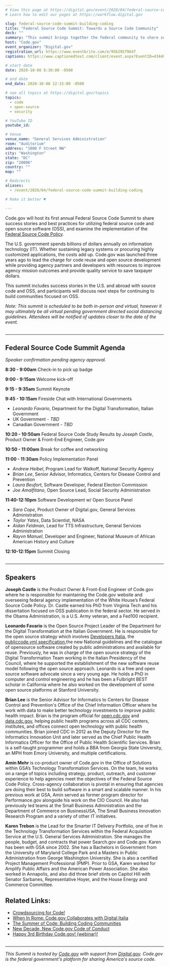 ```yaml
---
# View this page at https://digital.gov/event/2020/04/federal-source-code-summit-building-coding
# Learn how to edit our pages at https://workflow.digital.gov

slug: federal-source-code-summit-building-coding
title: "Federal Source Code Summit: Towards a Source Code Community"
deck: ""
summary: "This summit brings together the federal community to share success stories and best practices for utilizing federal source code and open source software, and examine the implementation of the Federal Source Code policy."
host: "Code.gov"
event_organizer: "Digital.gov"
registration_url: https://www.eventbrite.com/e/95629579647
captions: https://www.captionedtext.com/client/event.aspx?EventID=4344805&CustomerID=321

# start date
date: 2020-10-08 8:30:00 -0500

# end date
end_date: 2020-10-08 12:15:00 -0500

# see all topics at https://digital.gov/topics
topics:
  - code
  - open-source
  - security

# YouTube ID
youtube_id:

# Venue
venue_name: "General Services Administration"
room: "Auditorium"
address: "1800 F Street NW"
city: "Washington"
state: "DC"
zip: "20006"
country: ""
map: ""

# Redirects
aliases:
  - /event/2020/04/federal-source-code-summit-building-coding

# Make it better ♥

---
```


Code.gov will host its first annual Federal Source Code Summit to share success stories and best practices for utilizing federal source code and open source software (OSS), and examine the implementation of the [Federal Source Code Policy](https://sourcecode.cio.gov).

The U.S. government spends billions of dollars annually on information technology (IT). Whether sustaining legacy systems or procuring highly customized applications, the costs add up. Code.gov was launched three years ago to lead the charge for code reuse and open source development while providing agency partners and developers with resources to improve agency mission outcomes and provide quality service to save taxpayer dollars.

This summit includes success stories in the U.S. and abroad with source code and OSS, and participants will discuss next steps for continuing to build communities focused on OSS.

*Note: This summit is scheduled to be both in-person and virtual, however it may ultimately be all virtual pending government directed social distancing guidelines. Attendees will be notified of updates closer to the date of the event.*
<br><br>

---

## Federal Source Code Summit Agenda

*Speaker confirmation pending agency approval.*

**8:30 - 9:00am** Check-in to pick up badge

**9:00 - 9:15am** Welcome kick-off

**9:15 - 9:35am** Summit Keynote 

**9:45 - 10:15am** Fireside Chat with International Governments  

- *Leonardo Favario*, Department for the Digital Transformation, Italian Government  
- UK Government - *TBD*  
- Canadian Government - *TBD*

**10:20 - 10:50am** Federal Source Code Study Results by *Joseph Castle*, Product Owner & Front-End Engineer, Code.gov

**10:50 - 11:00am** Break for coffee and networking

**11:00 - 11:30am** Policy Implementation Panel  

 - *Andrew Heibel*, Program Lead for Walkoff, National Security Agency  
 - *Brian Lee*, Senior Advisor, Informatics, Centers for Disease Control and Prevention  
 - *Laura Beufort*, Software Developer, Federal Election Commission  
 - *Joe Amalfitano*, Open Source Lead, Social Security Administration

**11:40-12:10pm** Software Development w/ Open Source Panel  

 - *Sara Cope*, Product Owner of Digital.gov, General Services Administration  
 - *Taylor Yates*, Data Scientist, NASA  
 - *Aidan Feldman*, Lead for TTS Infrastructure, General Services Administration  
 - *Rayvn Manuel*, Developer and Engineer, National Museum of African American History and Culture

 **12:10-12:15pm** Summit Closing  
<br>

---

## Speakers

**Joseph Castle** is the Product Owner & Front-End Engineer of Code.gov where he is responsible for maintaining the Code.gov website and overseeing federal agency implementation of the White House’s Federal Source Code Policy. Dr. Castle earned his PhD from Virginia Tech and his dissertation focused on OSS publication in the federal sector. He served in the Obama Administration, is a U.S. Army veteran, and a Fed100 recipient.

**Leonardo Favario** is the Open Source Project Leader of the Department for the Digital Transformation at the Italian Government. He is responsible for the open source strategy which involves [Developers Italia](https://developers.italia.it/en), the [publiccode.yml specification](https://docs.italia.it/italia/developers-italia/publiccodeyml-en/en/master/index.html),the new National guidelines and the catalogue of opensource software created by public administrations and available for reuse. Previously, he was in charge of the open source strategy of the Digital Transformation Team working in the Italian Presidency of the Council, where he supported the establishment of the new software reuse model following the open source approach. Leonardo is a free and open source software advocate since a very young age. He holds a PhD in computer and control engineering and he has been a Fulbright BEST scholar in California where he also worked on the development of some open source platforms at Stanford University.

**Brian Lee** is the Senior Advisor for Informatics to Centers for Disease Control and Prevention's Office of the Chief Information Officer where he work with data to make better technology investments to improve public health impact. Brian is the program official for [open.cdc.gov](https://open.cdc.gov) and [data.cdc.gov](https://data.cdc.gov), helping public health programs across all CDC centers, institutes, and offices connect open technology with public health communities. Brian joined CDC in 2012 as the Deputy Director for the Informatics Innovation Unit and later served as the Chief Public Health Informatics Officer for the Office of Public Health Scientific Services. Brian is a self-taught programmer and holds a BBA from Georgia State University, an MPH from Emory University, and multiple certifications.

**Amin Mehr** is co-product owner of Code.gov in the Office of Solutions within GSA’s Technology Transformation Services. On the team, he works on a range of topics including strategy, product, outreach, and customer experience to help agencies meet the objectives of the Federal Source Code Policy. Cross-agency collaboration is pivotal in ensuring that agencies are doing their best to build software in a smart and scalable manner. In his previous work at GSA, Amin served as former program director for Performance.gov alongside his work on the CIO Council. He also has previously led teams at the Small Business Administration and the Department of Commerce on BusinessUSA, The Small Business Innovation Research Program and a variety of other IT initiatives.

**Karen Trebon** is the Lead for the Smarter IT Delivery Portfolio, one of five in the Technology Transformation Services within the Federal Acquisition Service at the U.S. General Services Administration. She manages the people, budget, and contracts that power Search.gov and Code.gov. Karen has been with GSA since 2002. She has a Bachelors in Government from the University of Maryland College Park and a Masters in Public Administration from George Washington University. She is also a certified Project Management Professional (PMP). Prior to GSA, Karen worked for Amplify Public Affairs and the American Power Association. She also worked in Annapolis, and also did three brief stints on Capitol Hill with Senator Sarbanes, Representative Hoyer, and the House Energy and Commerce Committee.

## Related Links:

 - [Crowdsourcing for Code!](https://digital.gov/event/2020/02/11/federal-crowdsourcing-webinar-series-episode-7/)
 - [When In Rome: Code.gov Collaborates with Digital Italia](https://medium.com/codedotgov/when-in-rome-code-gov-collaborates-with-digital-italia-73106d10db01)
 - [The Summer of Code: Building Coding Communities](https://medium.com/codedotgov/the-summer-of-code-building-coding-communities-55685aee8a8a)
 - [New Decade, New Code.gov Code of Conduct](https://www.medium.com/codedotgov/new-decade-new-code-gov-code-of-conduct-d8402a79a34b)
 - [Happy 3rd Birthday Code.gov! (webinar)!](https://digital.gov/event/2019/11/07/happy-3rd-birthday-codegov-what-weve-learned-three-years-in/)
<br><br>

---

_This Summit is hosted by [Code.gov](https://code.gov/) with support from [Digital.gov](https://digital.gov/). Code.gov is the federal government's platform for sharing America's source code._
